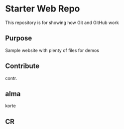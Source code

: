 # Starter Web Repo

This repository is for showing how Git and GitHub work

## Purpose

Sample website with plenty of files for demos

## Contribute

contr.

## alma

korte

## CR